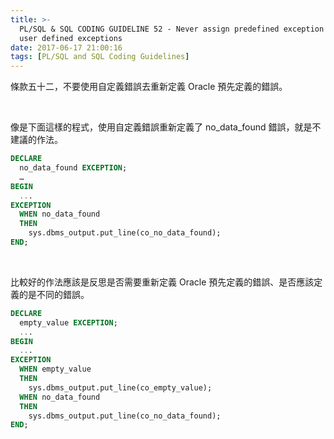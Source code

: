 ```yaml
---
title: >-
  PL/SQL & SQL CODING GUIDELINE 52 - Never assign predefined exception names to
  user defined exceptions
date: 2017-06-17 21:00:16
tags: [PL/SQL and SQL Coding Guidelines]
---
```


條款五十二，不要使用自定義錯誤去重新定義 Oracle 預先定義的錯誤。  

<!-- More -->

<br/>


像是下面這樣的程式，使用自定義錯誤重新定義了 no_data_found 錯誤，就是不建議的作法。  

```sql
DECLARE 
  no_data_found EXCEPTION; 
  …
BEGIN 
  ... 
EXCEPTION 
  WHEN no_data_found 
  THEN 
    sys.dbms_output.put_line(co_no_data_found); 
END;
```

<br/>


比較好的作法應該是反思是否需要重新定義 Oracle 預先定義的錯誤、是否應該定義的是不同的錯誤。  

```sql
DECLARE 
  empty_value EXCEPTION; 
  ... 
BEGIN 
  ... 
EXCEPTION 
  WHEN empty_value 
  THEN 
    sys.dbms_output.put_line(co_empty_value); 
  WHEN no_data_found 
  THEN 
    sys.dbms_output.put_line(co_no_data_found); 
END;
```
